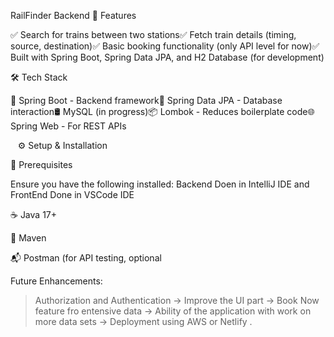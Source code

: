 RailFinder Backend
📌 Features

✅ Search for trains between two stations✅ Fetch train details (timing, source, destination)✅ Basic booking functionality (only API level for now)✅ Built with Spring Boot, Spring Data JPA, and H2 Database (for development)

🛠 Tech Stack

🚀 Spring Boot - Backend framework💾 Spring Data JPA - Database interaction🛢 MySQL (in progress)📦 Lombok - Reduces boilerplate code🌐 Spring Web - For REST APIs

   ⚙️ Setup & Installation

🔹 Prerequisites

Ensure you have the following installed:
Backend Doen in IntelliJ IDE and FrontEnd Done in VSCode IDE

☕ Java 17+

🔧 Maven

📬 Postman (for API testing, optional


Future Enhancements:
> Authorization and Authentication
-> Improve the UI part
->  Book Now feature fro entensive data 
-> Ability of the application with work on more data sets 
-> Deployment using AWS or Netlify .
